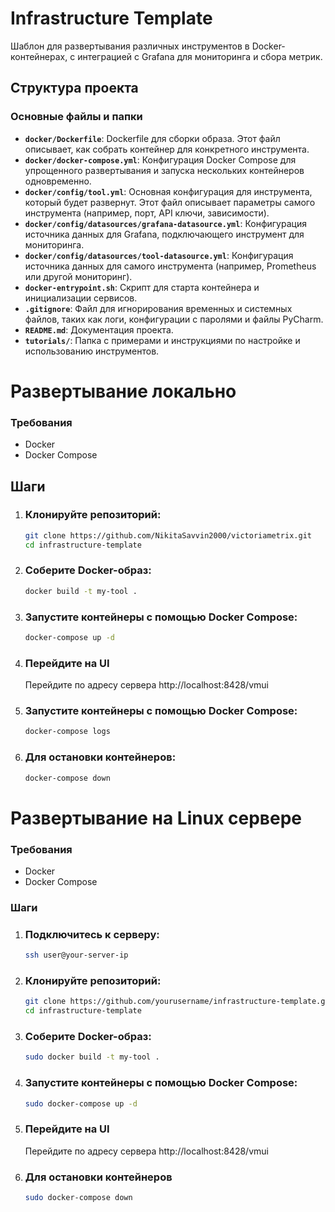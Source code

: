 # Infrastructure Template

Шаблон для развертывания различных инструментов в Docker-контейнерах, с интеграцией с Grafana для мониторинга и сбора метрик.

## Структура проекта

### Основные файлы и папки

- **`docker/Dockerfile`**: Dockerfile для сборки образа. Этот файл описывает, как собрать контейнер для конкретного инструмента.
- **`docker/docker-compose.yml`**: Конфигурация Docker Compose для упрощенного развертывания и запуска нескольких контейнеров одновременно.
- **`docker/config/tool.yml`**: Основная конфигурация для инструмента, который будет развернут. Этот файл описывает параметры самого инструмента (например, порт, API ключи, зависимости).
- **`docker/config/datasources/grafana-datasource.yml`**: Конфигурация источника данных для Grafana, подключающего инструмент для мониторинга.
- **`docker/config/datasources/tool-datasource.yml`**: Конфигурация источника данных для самого инструмента (например, Prometheus или другой мониторинг).
- **`docker-entrypoint.sh`**: Скрипт для старта контейнера и инициализации сервисов.
- **`.gitignore`**: Файл для игнорирования временных и системных файлов, таких как логи, конфигурации с паролями и файлы PyCharm.
- **`README.md`**: Документация проекта.
- **`tutorials/`**: Папка с примерами и инструкциями по настройке и использованию инструментов.

# Развертывание локально

### Требования

- Docker
- Docker Compose

## Шаги

1. ### Клонируйте репозиторий:

   ```bash
   git clone https://github.com/NikitaSavvin2000/victoriametrix.git
   cd infrastructure-template

2. ### Соберите Docker-образ:

   ```bash
   docker build -t my-tool .

3. ### Запустите контейнеры с помощью Docker Compose:
   ```bash
   docker-compose up -d
4. ### Перейдите на UI
   Перейдите по адресу сервера http://localhost:8428/vmui
5. ### Запустите контейнеры с помощью Docker Compose:
   ```bash
   docker-compose logs
6. ### Для остановки контейнеров:
   ```bash
   docker-compose down

# Развертывание на Linux сервере

### Требования

- Docker
- Docker Compose

### Шаги

1. ### Подключитесь к серверу:

   ```bash
   ssh user@your-server-ip

2. ### Клонируйте репозиторий:
   ```bash
   git clone https://github.com/yourusername/infrastructure-template.git
   cd infrastructure-template
   
3. ### Соберите Docker-образ:
   ```bash
   sudo docker build -t my-tool .

4. ### Запустите контейнеры с помощью Docker Compose:
   ```bash
   sudo docker-compose up -d

5. ### Перейдите на UI 
   Перейдите по адресу сервера http://localhost:8428/vmui

6. ### Для остановки контейнеров
   ```bash
   sudo docker-compose down
